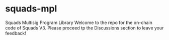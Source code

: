 # squads-mpl
Squads Multisig Program Library
Welcome to the repo for the on-chain code of Squads V3. Please proceed tp the Discussions section to leave your feedback!
